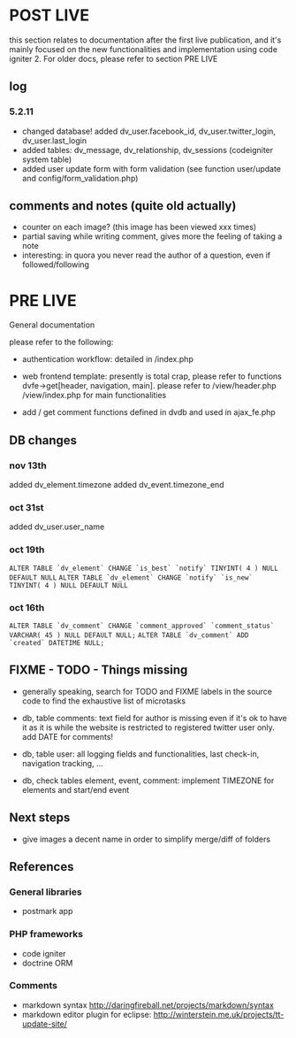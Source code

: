 # POST LIVE
this section relates to documentation after the first live publication, and it's mainly focused on the new functionalities and implementation using code igniter 2. For older docs, please refer to section PRE LIVE

## log

### 5.2.11

- changed database! added dv_user.facebook_id, dv_user.twitter_login, dv_user.last_login
- added tables: dv_message, dv_relationship, dv_sessions (codeigniter system table)
- added user update form with form validation (see function user/update and config/form_validation.php)

## comments and notes (quite old actually)

- counter on each image? (this image has been viewed xxx times)
- partial saving while writing comment, gives more the feeling of taking a note
- interesting: in quora you never read the author of a question, even if followed/following

# PRE LIVE
General documentation

please refer to the following:

- authentication workflow: detailed in /index.php

- web frontend template: presently is total crap, please refer to functions dvfe->get[header, navigation, main]. 
please refer to /view/header.php /view/index.php for main functionalities

- add / get comment functions defined in dvdb and used in ajax_fe.php 

## DB changes

### nov 13th

added dv_element.timezone
added dv_event.timezone_end

### oct 31st

added dv_user.user_name

### oct 19th

``ALTER TABLE `dv_element` CHANGE `is_best` `notify` TINYINT( 4 ) NULL DEFAULT NULL``
``ALTER TABLE `dv_element` CHANGE `notify` `is_new` TINYINT( 4 ) NULL DEFAULT NULL`` 
 
### oct 16th

``ALTER TABLE `dv_comment` CHANGE `comment_approved` `comment_status` VARCHAR( 45 ) NULL DEFAULT NULL;``
``ALTER TABLE `dv_comment` ADD `created` DATETIME NULL;``

## FIXME - TODO - Things missing

- generally speaking, search for TODO and FIXME labels in the source code to find the exhaustive list of microtasks

- db, table comments: text field for author is missing even if it's ok to have it as it is while the website 
is restricted to registered twitter user only. add DATE for comments!

- db, table user: all logging fields and functionalities, last check-in, navigation tracking, ...

- db, check tables element, event, comment: implement TIMEZONE for elements and start/end event

## Next steps

- give images a decent name in order to simplify merge/diff of folders

## References

### General libraries

- postmark app

### PHP frameworks

- code igniter
- doctrine ORM

### Comments

- markdown syntax http://daringfireball.net/projects/markdown/syntax
- markdown editor plugin for eclipse: http://winterstein.me.uk/projects/tt-update-site/
